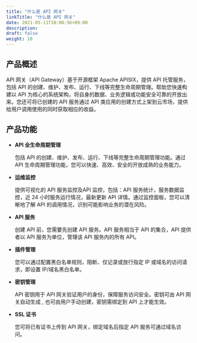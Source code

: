 ```yaml
---
title: "什么是 API 网关"
linkTitle: "什么是 API 网关"
date: 2021-05-11T10:08:56+09:00
description:
draft: false
weight: 10
---
```


## 产品概述

API 网关（API Gateway）基于开源框架 Apache APISIX，提供 API 托管服务，包括 API 的创建、维护、发布、运行、下线等完整生命周期管理。帮助您快速构建以 API 为核心的系统架构，将自身的数据、业务逻辑或功能安全可靠的开放出来。您还可将已创建的 API 服务通过 API 类应用的创建方式上架到云市场，提供给用户调用使用的同时获取相应的收益。

## 产品功能

- **API 全生命周期管理**

  包括 API 的创建、维护、发布、运行、下线等完整生命周期管理功能。通过 API 生命周期管理功能，您可以快速、高效、安全的开放成熟的业务能力。

- **运维监控**

  提供可视化的 API 服务监控及API 监控，包括：API 服务统计，服务数据监控，近 24 小时服务运行情况，最新更新 API 详情。通过监控面板，您可以清晰地了解 API 的调用情况，识别可能影响业务的潜在风险。

- **API 服务**

  创建 API 前，您需要先创建 API 服务。API 服务相当于 API 的集合，API 提供者以 API 服务为单位，管理该 API 服务内的所有 API。

- **插件管理**

  您可以通过配置黑白名单规则，阻断、仅记录或放行指定 IP 或域名的访问请求，即设置 IP/域名黑白名单。

- **密钥管理**

  API 密钥用于 API 网关验证用户的身份，保障服务访问安全。密钥可由 API 网关自动生成 , 也可由用户手动创建，密钥需绑定到 API 上才能生效。

- **SSL 证书**

  您可将已有证书上传到 API 网关，绑定域名后指定 API 服务可通过域名访问。

  

